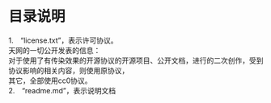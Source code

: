 # 目录说明
1.　“license.txt”，表示许可协议。<br>
天网的一切公开发表的信息：<br>
对于使用了有传染效果的开源协议的开源项目、公开文档，进行的二次创作，受到协议影响的相关内容，则使用原协议，<br>
其它，全部使用cc0协议。<br>
2.　“readme.md”，表示说明文档



